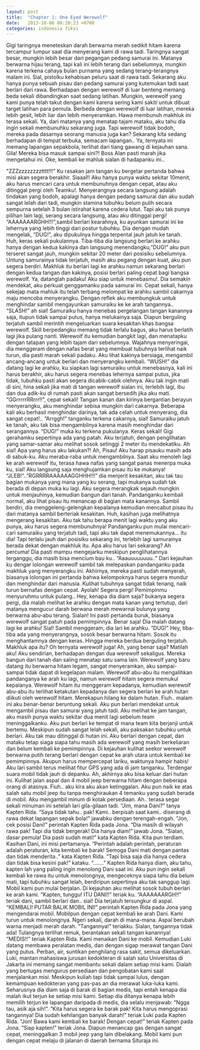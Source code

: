 ```yaml
---
layout: post
title:  "Chapter 1: One Eyed Werewolf"
date:   2013-10-06 08:20:23 +0700
categories: indonesia fiksi
---
```

Gigi taringnya meneteskan darah berwarna merah sedikit hitam karena tercampur lumpur saat dia menyerang kami di rawa tadi. Taringnya sangat besar, mungkin lebih besar dari pegangan pedang samurai ini. Matanya berwarna hijau terang, tapi kali ini lebih terang dari sebelumnya, mungkin karena terkena cahaya bulan purnama yang sedang terang-terangnya malam ini. Sial, pistolku kehabisan peluru saat di rawa tadi. Sekarang aku hanya punya sebuah pisau dan pedang samurai yang kutemukan tadi saat berlari dari rawa.
Berhadapan dengan werewolf di luar benteng memang beda sekali dibandingkan saat sedang latihan. Mungkin, werewolf yang kami punya telah takut dengan kami karena sering kami sakiti untuk dibuat target latihan para pemula. Berbeda dengan werewolf di luar latihan, mereka lebih gesit, lebih liar dan lebih menyeramkan.
Hawa membunuh makhluk ini terasa sekali. Ya, dari matanya yang menatap tajam mataku, aku tahu dia ingin sekali membunuhku sekarang juga. Tapi werewolf tidak bodoh, mereka pada dasarnya seorang manusia juga kan?
Sekarang kita sedang berhadapan di tempat terbuka, semacam lapangan.. Ya, ternyata ini memang lapangan sepakbola, terlihat dari tiang gawang di kejauhan sana. Gila! Mereka bisa masuk sampai sini?!  Boss Alan pasti marah jika mengetahui ini. Oke, kembali ke mahluk sialan di hadapanku ini..

"ZZZzzzzzzzztttt!!!"
Ku rasakan jam tangan ku bergetar pertanda bahwa misi akan segera berakhir. Siaaal!! Aku hanya punya waktu sekitar 10menit, aku harus mencari cara untuk membunuhnya dengan cepat, atau aku ditinggal pergi oleh Teamku!.
Menyerangnya secara langsung adalah tindakan yang bodoh, apalagi hanya dengan pedang samurai dan aku sudah sangat lelah dari tadi, mungkin stamina tubuhku belum pulih secara sempurna setelah 3 bulan istirahat karena cedera lutut. Tapi aku tak punya pilihan lain lagi, serang secara langsung, atau aku ditinggal pergi!
“AAAAAAARGHH!!!”,sambil berlari kearahnya, ku ayunkan samurai ini ke lehernya yang lebih tinggi dari postur tubuhku. Dia dengan mudah mengelak, “DUG!”, aku dipukulnya hingga terpental jauh jatuh ke tanah. Huh, keras sekali pukulannya. Tiba-tiba dia langsung berlari ke arahku hanya dengan kedua kakinya dan langsung menendangku,”DUG!” aku pun terseret sangat jauh, mungkin sekitar 20 meter dari posisiku sebelumnya. Untung samurainya tidak terjatuh, masih aku pegang dengan kuat, aku pun segera berdiri. Makhluk itu berlari lagi ke arahku namun sekarang berlari dengan kedua tangan dan kakinya, posisi berlari paling cepat bagi bangsa werewolf. Ya, datanglah padaku! Aku siap untuk menebasmu!. Dia semakin mendekat, aku perkuat genggamanku pada samurai ini.
Cepat sekali, hanya sekejap mata mahluk itu telah terbang melompat ke arahku sambil cakarnya maju mencoba menyerangku. Dengan reflek aku membungkuk untuk menghindar sambil mengayunkan samuraiku ke ke arah tangannya.. “SLASH!” ah sial! Samuraiku hanya menebas pergelangan tangan kanannya saja, itupun tidak sampai putus, hanya melukainya saja. Diapun berguling terjatuh sambil merintih mengeluarkan suara kesakitan khas bangsa werewolf. Skill berpedangku memang tidak terlalu bagus, aku harus berlatih lagi jika pulang nanti.
Werewolf itu kemudian bangkit lagi, dan menatapku dengan tatapan yang lebih tajam dari sebelumnya. Wajahnya menyeringai, dia menggeram dengan nafas berat yang membuat tubuhnya terlihat naik turun, dia pasti marah sekali padaku. Aku lihat kakinya bersiaga, mengambil ancang-ancang untuk berlari dan menyerangku kembali. “WUSH!” dia datang lagi ke arahku, ku siapkan lagi samuraiku untuk menebasnya, kali ini harus berakhir, aku harus segera menebas lehernya sampai putus, jika tidak, tubuhku pasti akan segera dicabik-cabik olehnya. Aku tak ingin mati di sini, hina sekali jika mati di tangan werewolf sialan ini, terlebih lagi, ibu dan dua adik-ku di rumah pasti akan sangat bersedih jika aku mati.
“GGrrrrrRRrrr!!”, cepat sekali! Tangan kanan dan kirinya bergantian berayun menyerangku, aku menghindar sebisa mungkin dari cakarnya. Beberapa kali aku berhasil menghindar darinya, tak ada celah untuk menyerang, dia sangat cepat!.. “Arrggh!” tanganku terkena cakarnya, sial! Samuraiku jatuh ke tanah, aku tak bisa mengambilnya karena masih menghindar dari serangannya. “DUG!” muka ku terkena pukulanya. Keras sekali! Gigi gerahamku sepertinya ada yang patah. Aku terjatuh, dengan penglihatan yang samar-samar aku melihat sosok setinggi 2 meter itu mendekatiku. Ah sial! Apa yang harus aku lakukan?!
Ah, Pisau! Aku harap pisauku masih ada di sabuk-ku. Aku meraba-raba untuk mengambilnya. Saat aku menoleh lagi ke arah werewolf itu, terasa hawa nafas yang sangat panas menerpa muka ku, sial! Aku langsung saja menghujamkan pisau itu ke mukanya! “JLEB!”..”RGRRRRAAAAAAGGHHH!!!” dia menjerit kesakitan, aku tak tau bagian mukanya yang mana yang ku serang, tapi mukanya sudah tak berada di depan muka ku lagi. Aku segera merangkak sejauh mungkin untuk menjauhinya, kemudian bangun dari tanah. Pandanganku kembali normal, aku lihat pisau itu menancap di bagian mata kanannya. Sambil berdiri, dia menggeleng-gelengkan kepalanya kemudian mencabut pisau itu dari matanya sambil berteriak kesakitan. Huh, kasihan juga melihatnya mengerang kesakitan.
Aku tak tahu berapa menit lagi waktu yang aku punya, aku harus segera membunuhnya! Pandanganku pun mulai mencari-cari samuraiku yang terjatuh tadi, tapi aku tak dapat menemukannya… itu dia! Tapi terlalu jauh dari posisiku sekarang ini, terlebih lagi samurainya berada dekat dengan makhluk itu. Apa aku harus lari sekarang? Ah percuma! Dia pasti mampu mengejarku meskipun penglihatannya terganggu, dia masih bisa mencium bau ku..
“Aaauuuuuuuu..”
Dari kejauhan ku dengar lolongan werewolf sambil tak melepaskan pandanganku pada makhluk yang menyerangku ini. Akhirnya, mereka pasti sudah menyerah, biasanya lolongan ini pertanda bahwa kelompoknya harus segera mundur dan menghindar dari manusia. Kulihat tubuhnya sangat tidak tenang, naik turun bernafas dengan cepat. Ayolah! Segera pergi! Pemimpinmu menyuruhmu untuk pulang..
Hey, kenapa dia diam saja? bukanya segera pergi, dia malah melihat ke arahku dengan mata kanan yang tertutup, dari matanya mengucur darah berwana merah mewarnai bulunya yang berwarna abu-abu terang. Sialan! Ini pasti pertanda buruk, biasanya werewolf sangat patuh pada pemimpinnya.  Benar saja! Dia malah datang lagi ke arahku! Sial!
Sambil menggeram, dia lari ke arahku. “DUG!” Hey, tiba-tiba ada yang menyerangnya, sosok besar berwarna hitam. Sosok itu menghantamnya dengan keras. Hingga mereka berdua berguling terjatuh. Makhluk apa itu? Oh ternyata werewolf juga! Ah, yang benar saja? Matilah aku! Aku sendirian, berhadapan dengan dua werewolf sekaligus.
Mereka bangun dari tanah dan saling menatap satu sama lain. Werewolf yang baru datang itu berwarna hitam legam, sangat menyeramkan, aku sampai-sampai tidak dapat di kegelapan malam. Werewolf abu-abu itu mengalihkan pandanganya ke arah ku lagi, namun werewolf hitam segera memukul kepalanya. Werewolf hitam itu menggeram kepadanya, kemudian werewolf abu-abu itu terlihat ketakutan kepadanya dan segera berlari ke arah hutan diikuti oleh werewolf hitam. Merekapun hilang ke dalam hutan.
Fiuh.. malam ini aku benar-benar beruntung sekali. Aku pun berlari mendekat untuk mengambil pisau dan samurai yang jatuh tadi. Aku melihat ke jam tangan, aku masih punya waktu sekitar dua menit lagi sebelum team meninggalkanku. Aku pun berlari ke tempat di mana team kita berjanji untuk bertemu. Meskipun sudah sangat lelah sekali, aku paksakan tubuhku untuk berlari. Aku tak mau ditinggal di hutan ini. Aku berlari dengan cepat, dan mataku tetap siaga siapa tahu masih ada werewolf yang masih berkeliaran dan belum kembali ke pemimpinnya. Di kejauhan kulihat seekor werewolf berwarna putih terang berlari dengan cepat ke arah utara untuk kembali ke pemimpinnya. Akupun harus mempercepat lariku, waktunya hampir habis! Aku lari sambil terus melihat fitur GPS yang ada di jam tanganku.
Terdengar suara mobil tidak jauh di depanku. Ah, akhirnya aku bisa keluar dari hutan ini. Kulihat jalan aspal dan 4 mobil jeep berwarna hitam dengan beberapa orang di atasnya. Fiuh.. aku kira aku akan ketinggalan. Aku pun naik ke atas salah satu mobil jeep itu tanpa menghiraukan 4 temanku yang sudah berada di mobil. Aku mengambil minum di kotak persediaan. Ah.. terasa segar sekali minuman ini setelah lari gila-gilaan tadi.
“Jim, mana Dani?” tanya Kapten Rida.
“Saya tidak tahu.. pak! Kami.. berpisah saat kami.. diserang di rawa dekat lapangan sepak bola!” jawabku dengan terengah-engah.
“Jon, cek posisi Dani!” perintah Kapten Rida pada Jona.
“Dia masih di wilayah rawa pak! Tapi dia tidak bergerak! Dia hanya diam!” jawab Jona.
“Sialan, dasar pemula! Dia pasti sudah mati!” kata Kapten Rida.
Kita pun terdiam. Kasihan Dani, ini misi pertamanya.
“Perintah adalah perintah, peraturan adalah peraturan, kita kembali ke barak! Semoga Dani mati dengan pantas dan tidak menderita..” kata Kapten Rida.
“Tapi bisa saja dia hanya cedera dan tidak bisa kesini pak!” kataku.
“…….” Kapten Rida hanya diam, aku tahu, kapten lah yang paling ingin menolong Dani saat ini. Aku pun ingin sekali kembali ke rawa itu untuk menolongnya, mengeceknya siapa tahu dia belum mati, tapi tubuhku sangat lelah, berdiripun sepertinya aku tak sanggup lagi.
Mobil kami pun mulai berjalan. Di kejauhan aku melihat sosok tubuh berlari ke arah kami.
“Kapten, tunggu! ITU DANI!!” teriak ku.
“AAAAAAARGH!!” teriak dani, sambil berlari dan.. sial! Dia terjatuh tersungkur di aspal.
“KEMBALI! PUTAR BALIK MOBIL INI!” perintah Kapten Rida pada Jona yang mengendarai mobil. Mobilpun dengan cepat kembali ke arah Dani. Kami turun untuk menolongnya. Ngeri sekali, darah di mana-mana. Aspal berubah warna menjadi merah darah.
“Tangannya!” teriakku. Sialan, tangannya tidak ada! Tulangnya terlihat remuk, berantakan sekali tangan kanannya!
“MEDIS!!” teriak Kapten Rida.
Kami menaikan Dani ke mobil. Kemudian Luki datang membawa peralatan medis, dan dengan sigap merawat tangan Dani yang putus. Perban, air, suntikan penghilang rasa sakit, semua dikeluarkan. Luki, mantan mahasiswa jurusan kedokteran di salah satu Universitas di Jakarta ini memang sangat membantu sekali dalam setiap misi kami. Dialah yang bertugas mengurus persediaan dan pengobatan kami saat menjalankan misi. Meskipun kuliah tapi tidak sampai lulus, dengan kemampuan kedokteran yang pas-pas an dia merawat luka-luka kami. Seharusnya dia diam saja di barak di bagian medis, tapi entah kenapa dia malah ikut terjun ke setiap misi kami. Setiap dia ditanya kenapa lebih memilih terjun ke lapangan daripada di medis, dia selalu menjawab: “Ngga tau, asik aja sih!”.
“Kita harus segera ke barak pak! Kita harus mengoprasi tangannya! Dia sudah kehilangan banyak darah!” teriak Luki pada Kapten Rida.
“Jon! Bawa kami kembali ke barak! Dengan cepat!” teriak Kapten pada Jona.
“Siap kapten!” teriak Jona.
Diapun menancap gas dengan sangat cepat, meninggalkan 3 mobil jeep yang lain dibelakang. Mobil kami pun dengan cepat melaju di jalanan di daerah bernama Situraja ini.
